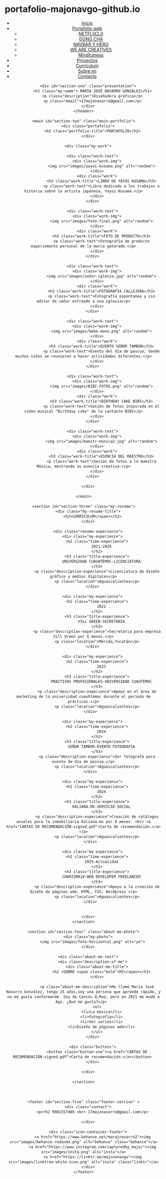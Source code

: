 # portafolio-majonavgo-github.io

<!DOCTYPE html>
<html>
<head>
    <meta charset='utf-8'>
    <meta http-equiv='X-UA-Compatible' content='IE=edge'>
    <title>María José Navarro González</title>
    <meta name='viewport' content='width=device-width, initial-scale=1'>
    <link rel='stylesheet' type='text/css' media='screen' href='css/PORTAFOLIO.css'>
    <script src='main.js'></script>
</head>
<body>
    <header>
        <!-- start nav -->
    <nav id="menu">
        <!-- start menu -->
        <ul>
            <li><a href="#section-one">Inicio</a></li>
            <li><a href="#">Portafolio web</a>
            <!-- start menu desplegable -->
        <ul>
            <li><a href="https://majo-navgo.github.io/netflix2.0.github.io/">NETFLIX2.0</a></li>
            <li><a href="https://majo-navgo.github.io/tapioca.github.io/">GONG CHA</a></li>
            <li><a href="https://majo-navgo.github.io/navbar-y-hero-github.io/">NAVBAR Y HERO</a></li>
            <li><a href="https://majo-navgo.github.io/we-are-creatives-github.io/">WE ARE CREATIVES</a></li>
            <li><a href="https://majo-navgo.github.io/mindfulness-github.io/">Mindfulness</a></li>
        </ul>
        <!-- end menu desplegable -->
            </li>
            <li><a href="#section-two">Proyectos</a></li>
            <li><a href="#section-three">Currículum</a></li>
            <li><a href="#section-four">Sobre mi</a></li>
            <li><a href="#section-five">Contacto</a></li>
        </ul>
        <!-- end menu -->
        </nav>
        <!-- end nav -->
       

        <div id="section-one" class="presentation">
            <h1 class="my-name"> MARÍA JOSÉ NAVARRO GONZÁLEZ</h1>
            <p class="description">Diseñadora gráfica</p>
            <p class="email">17majonavarro@gmail.com</p>
        </div>
    </header>
    
    <main id="section-two" class="main-portfolio">
        <div class="portafolio">
            <h2 class="portfolio-title">PORTAFOLIO</h2>
        </div>

        <div class="my-work">

            <div class="work-text">
                <div class="work-img">
                    <img src="images/yayoi-kusama.png" alt="random">
                </div>
                <div class="work">
                    <h3 class="work-title">LIBRO DE YAYOI KUSAMA</h3>
                    <p class="work-text">Libro dedicado a los trabajos e historia sobre la artista japonesa, Yayoi Kusama.</p>
                </div>
            </div>
           
            <div class="work-text">
                <div class="work-img">
                    <img src="images/foto-final.png" alt="random">
                </div>
                <div class="work">
                    <h3 class="work-title">FOTO DE PRODUCTO</h3>
                    <p class="work-text">Fotografía de producto experiemento personal de la marca gatorade.</p>
                </div>
            </div>

            <div class="work-text">
                <div class="work-img">
                    <img src="images/señor-iglesia.jpg" alt="random">
                </div>
                <div class="work">
                    <h3 class="work-title">FOTOGRAFÍA CALLEJERA</h3>
                    <p class="work-text">Fotografía espontanea y sin editar de señor entrando a una iglesia</p>
                </div>
            </div>

            <div class="work-text">
                <div class="work-img">
                    <img src="images/bebe-mano.png" alt="random">
                </div>
                <div class="work">
                    <h3 class="work-title">EVENTO SEÑOR TAMBOR</h3>
                    <p class="work-text">Evento del día de pascua, donde muchos niños se reunieron a hacer actividades diferentes.</p>
                </div>
            </div>

            <div class="work-text">
                <div class="work-img">
                    <img src="images/BIBI-FOTOS.png" alt="random">
                </div>
                <div class="work">
                    <h3 class="work-title">BIRTHDAY CAKE BIBI</h3>
                    <p class="work-text">Sesión de fotos inspirada en el viden musical "Birthday cake" de la cantante BIBI</p>
                </div>
            </div>
            
            <div class="work-text">
                <div class="work-img">
                    <img src="images/maestr-monica2.jpg" alt="random">
                </div>
                <div class="work">
                    <h3 class="work-title">ESENCIA DEL MAESTRO</h3>
                    <p class="work-text">Sesión de fotos a la maestra Mónica, mostrando su esencia creativa.</p>
                </div>
            </div>

        </div>

    </main>
   
    <section id="section-three" class="my-resume">
        <div class="my-resume-title">
            <h2>CURRÍCULUM</span></h2>
        </div>

        <div class="resume-experience">
            <div class="my-experience">
                <h2 class="time-experience">
                    2021-2024
                </h2>
                <h3 class="title-experience">
                    UNIVERSIDAD CUAUHTÉMOC-LICENCIATURA
                </h3>
                <p class="description-experience">Licenciatura de diseño gráfico y medios digitales</p>
                <p class="location">Aguascalientes</p>
            </div>
            
            <div class="my-experience">
                <h2 class="time-experience">
                    2021
                </h2>
                <h3 class="title-experience">
                    VILL GREEN-SECRETARIA
                </h3>
                <p class="description-experience">Secretaria para empresa Vill Green por 6 meses.</p>
                <p class="location">Mérida,Yucatán</p>
            </div>

            <div class="my-experience">
                <h2 class="time-experience">
                    2023
                </h2>
                <h3 class="title-experience">
                    PRACTIVAS PROFESIONALES-UNIVERSIDAD CUAUTÉMOC
                </h3>
                <p class="description-experience">Apoyo en el área de marketing de la universidad cuauhtémoc durante el periodo de prácticas.</p>
                <p class="location">Aguascalientes</p>
            </div>  

            <div class="my-experience">
                <h2 class="time-experience">
                    2024
                </h2>
                <h3 class="title-experience">
                    SEÑOR TAMBOR-EVENTO FOTOGRAFÍA
                </h3>
                <p class="description-experience">Ser fotografa para evento de día de pascua.</p>
                <p class="location">Aguascalientes</p>
            </div>  

            <div class="my-experience">
                <h2 class="time-experience">
                    2024
                </h2>
                <h3 class="title-experience">
                    KALIANA.MX-SERVICIO SOCIAL
                </h3>
                <p class="description-experience">Creación de catálogos anuales para la inmobiliaria Kaliana.mx por 8 meses. <br> <a href="CARTAS DE RECOMENDACIÓN-signed.pdf">Carta de recomendación.</a></p>
                <p class="location">Aguascalientes</p>
            </div>  

            <div class="my-experience">
                <h2 class="time-experience">
                    2025-Actualidad
                </h2>
                <h3 class="title-experience">
                    CHARISMA18-WEB DEVELOPER FREELANCER
                </h3>
                <p class="description-experience">Apoyo a la creación de diseño de páginas web. HTML, CSS, Wordpress </p>
                <p class="location">Aguascalientes</p>
            </div>  

            
        </div>
    </section>

    <section id="section-four" class="about-me-photo">
        <div class="my-photo">
            <img src="images/foto-horizontal.png" alt="yo">
        </div>

        <div class="about-me-text">
            <div class="description-of-me">
                <div class="about-me-title">
                    <h2 >SOBRE <span class="bold">MI</span></h2>
                </div>
                
                <p class="about-me-description">Me llamó María José Navarro González, tengo 25 años,soy una persona que aprende rápido, y no me gusta conformarme. Soy de Cancún Q.Roo, pero en 2021 me mudé a Ags. ¿Qué me gusta?</p>  
                <ul>
                    <li>La música</li>
                    <li>Fotografía</li>
                    <li>Ver series</li>
                    <li>Diseño de páginas web</li>
                </ul>
            </div>

            <div class="buttons">
                <button class="button-one"><a href="CARTAS DE RECOMENDACIÓN-signed.pdf">Carta de recomendación.</a></button> 
            </div>
            
        </div>

    </section>



    <footer id="section-five" class="footer-section" >
        <div class="contact">
            <p>+52 9981557405 <br> 17majonavarro@gmail.com</p>
            
        </div>

        <div class="icon-container-footer">
            <a href="https://www.behance.net/marajnavarro2"><img src="images/behance-redondo.png" alt="behance" class="behance"</a>
            <a href="https://www.instagram.com/capturedby_majo/"><img src="images/insta.png" alt="insta"</a>
            <a href="https://linktr.ee/majosenavgo"><img src="images/linktree-white-icon.png" alt="insta" class="linktr"</a>
        </div>
    </footer>
</body>
</html>
